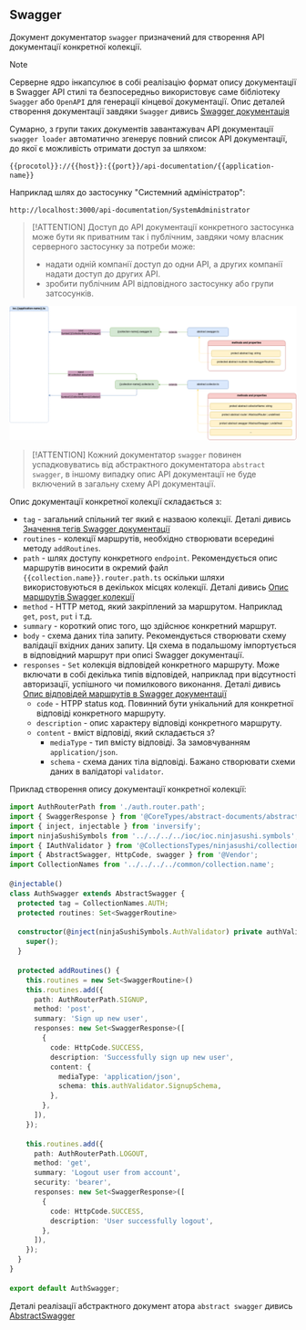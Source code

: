 ## Swagger

Документ документатор `swagger` призначений для створення API документації конкретної колекції.

> [!NOTE]
> Серверне ядро інкапсулює в собі реалізацію формат опису документації в Swagger API стилі та безпосередньо використовує саме бібліотеку `Swagger` або `OpenAPI` для генерації кінцевої документації. Опис деталей створення документації завдяки `Swagger` дивись [Swagger документація](https://swagger.io/)

Сумарно, з групи таких документів завантажувач API документації `swagger loader` автоматично згенерує повний список API документації, до якої є можливість отримати доступ за шляхом:

```
{{procotol}}://{{host}}:{{port}}/api-documentation/{{application-name}}
```

Наприклад шлях до застосунку "Системний адміністратор":

```
http://localhost:3000/api-documentation/SystemAdministrator
```

> [!ATTENTION]
> Доступ до API документації конкретного застосунка може бути як приватним так і публічним, завдяки чому власник серверного застосунку за потреби може:
> - надати одній компанії доступ до одни API, а других компанії надати доступ до других API. 
> - зробити публічним API відповідного застосунку або групи затсосунків.

![AdapterSwagger](./documents-png/AbstractSwagger.png)

> [!ATTENTION]
> Кожний документатор `swagger` повинен успадковуватись від абстрактного документатора `abstract swagger`, в іншому випадку опис API документації не буде включений в загальну схему API документації.

Опис документації конкретної колекції складається з:
- `tag` - загальний спільний тег який є назваою колекції. Деталі дивись [Значення тегів Swagger документації](https://swagger.io/docs/specification/grouping-operations-with-tags/)
- `routines` - колекції маршрутів, необхідно створювати всередині методу `addRoutines`.
- `path` - шлях доступу конкретного `endpoint`. Рекомендується опис маршрутів виносити в окремий файл `{{collection.name}}.router.path.ts` оскільки шляхи використовуються в декількох місцях колекції. Деталі дивись [Опис маршрутів Swagger колекції](https://swagger.io/docs/specification/paths-and-operations/)
- `method` - HTTP метод, який закріплений за маршрутом. Наприклад `get`, `post`, `put` і т.д.
- `summary` - короткий опис того, що здійснює конкретний маршрут.
- `body` - схема даних тіла запиту. Рекомендується створювати схему валідації вхідних даних запиту. Ця схема в подальшому імпортується в відповідний маршрут при описі Swagger документації.
- `responses` - `Set` колекція відповідей конкретного маршруту. Може включати в собі декілька типів відповідей, наприклад при відсутності авторизації, успішного чи помилкового виконання. Деталі дивись [Опис відповідей маршрутів в Swagger документації](https://swagger.io/docs/specification/describing-responses/)
    - `code` - HTPP status код. Повинний бути унікальний для конкретної відповіді конкретного маршруту.
    - `description` - опис характеру відповіді конкретного маршруту.
    - `content` - вміст відповіді, який складається з?
        - `mediaType` - тип вмісту відповіді. За замовчуванням `application/json`.
        - `schema` - схема даних тіла відповіді. Бажано створювати схеми даних в валідаторі `validator`.


Приклад створення опису документації конкретної колекції:


```typescript
import AuthRouterPath from './auth.router.path';
import { SwaggerResponse } from '@CoreTypes/abstract-documents/abstracts.swagger';
import { inject, injectable } from 'inversify';
import ninjaSushiSymbols from '../../../../ioc/ioc.ninjasushi.symbols';
import { IAuthValidator } from '@CollectionsTypes/ninjasushi/collections/auth/auth.validator';
import { AbstractSwagger, HttpCode, swagger } from '@Vendor';
import CollectionNames from '../../../../common/collection.name';

@injectable()
class AuthSwagger extends AbstractSwagger {
  protected tag = CollectionNames.AUTH;
  protected routines: Set<SwaggerRoutine>

  constructor(@inject(ninjaSushiSymbols.AuthValidator) private authValidator: IAuthValidator) {
    super();
  }

  protected addRoutines() {
    this.routines = new Set<SwaggerRoutine>()
    this.routines.add({
      path: AuthRouterPath.SIGNUP,
      method: 'post',
      summary: 'Sign up new user',
      responses: new Set<SwaggerResponse>([
        {
          code: HttpCode.SUCCESS,
          description: 'Successfully sign up new user',
          content: {
            mediaType: 'application/json',
            schema: this.authValidator.SignupSchema,
          },
        },
      ]),
    });

    this.routines.add({
      path: AuthRouterPath.LOGOUT,
      method: 'get',
      summary: 'Logout user from account',
      security: 'bearer',
      responses: new Set<SwaggerResponse>([
        {
          code: HttpCode.SUCCESS,
          description: 'User successfully logout',
        },
      ]),
    });
  }
}

export default AuthSwagger;
```

Деталі реалізації абстрактного документ
атора `abstract swagger` дивись [AbstractSwagger](../server-platform/abstract-documents.md#swagger)
